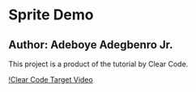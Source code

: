 # Sprite Demo
## Author: Adeboye Adegbenro Jr.


This project is a product of the tutorial by Clear Code. 

[!Clear Code Target Video](https://www.youtube.com/watch?v=hDu8mcAlY4E&t=604s)
